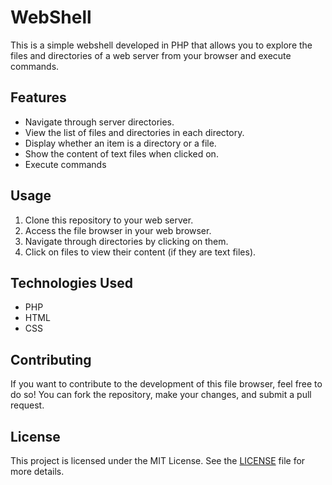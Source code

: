 # WebShell

This is a simple webshell developed in PHP that allows you to explore the files and directories of a web server from your browser and execute commands.

## Features

- Navigate through server directories.
- View the list of files and directories in each directory.
- Display whether an item is a directory or a file.
- Show the content of text files when clicked on.
- Execute commands

## Usage

1. Clone this repository to your web server.
2. Access the file browser in your web browser.
3. Navigate through directories by clicking on them.
4. Click on files to view their content (if they are text files).

## Technologies Used

- PHP
- HTML
- CSS

## Contributing

If you want to contribute to the development of this file browser, feel free to do so! You can fork the repository, make your changes, and submit a pull request.

## License

This project is licensed under the MIT License. See the [LICENSE](LICENSE) file for more details.
